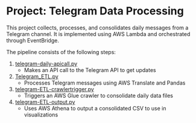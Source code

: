 # Project: Telegram Data Processing
This project collects, processes, and consolidates daily messages from a Telegram channel.
It is implemented using AWS Lambda and orchestrated through EventBridge.

The pipeline consists of the following steps:
  1. [telegram-daily-apicall.py](https://github.com/abjmorrison/codePortfolio/blob/main/TelegramDataProcessing/telegram-daily-apicall.py)
      - Makes an API call to the Telegram API to get updates
  2. [Telegram_ETL.py](https://github.com/abjmorrison/codePortfolio/blob/main/TelegramDataProcessing/telegram-ETL.py)
      - Processes Telegram messages using AWS Translate and Pandas
  3. [telegram-ETL-crawlertrigger.py](https://github.com/abjmorrison/codePortfolio/blob/main/TelegramDataProcessing/telegram-ETL-crawlertrigger.py)
      - Triggers an AWS Glue crawler to consolidate daily data files
  4. [telegram-ETL-output.py](https://github.com/abjmorrison/codePortfolio/blob/main/TelegramDataProcessing/telegram-ETL-output.py)
      - Uses AWS Athena to output a consolidated CSV to use in visualizations

